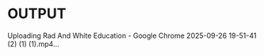 # OUTPUT



Uploading Rad And White Education - Google Chrome 2025-09-26 19-51-41 (2) (1) (1).mp4…



